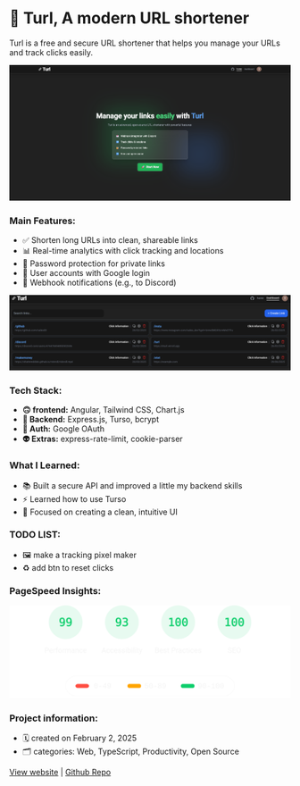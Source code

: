 # 🔗 Turl, A modern URL shortener
Turl is a free and secure URL shortener that helps you manage your URLs and track clicks easily.

![Turl](/images/turl.png)

### **Main Features:**
- ✅ Shorten long URLs into clean, shareable links
- 📊 Real-time analytics with click tracking and locations
- 🔐 Password protection for private links
- 👤 User accounts with Google login
- 📩 Webhook notifications (e.g., to Discord)

![TurlDashboard](/images/turl-dash.png)

### **Tech Stack:**
- **🙃 frontend:** Angular, Tailwind CSS, Chart.js
- **🫥 Backend:** Express.js, Turso, bcrypt
- **🤖 Auth:** Google OAuth
- **👽 Extras:** express-rate-limit, cookie-parser

### **What I Learned:**
- 📚 Built a secure API and improved a little my backend skills
- ⚡ Learned how to use Turso
- 🎨 Focused on creating a clean, intuitive UI

### **TODO LIST:**
- 🖼️ make a tracking pixel maker
- ♻️ add btn to reset clicks

### PageSpeed Insights:
![TurlPSI](/images/psi.svg)

### **Project information:**
- 🗓️ created on February 2, 2025
- 🗂️ categories: Web, TypeScript, Productivity, Open Source

[View website](https://eturl.vercel.app/s/turl) | [Github Repo](https://github.com/tudes00/Turl)